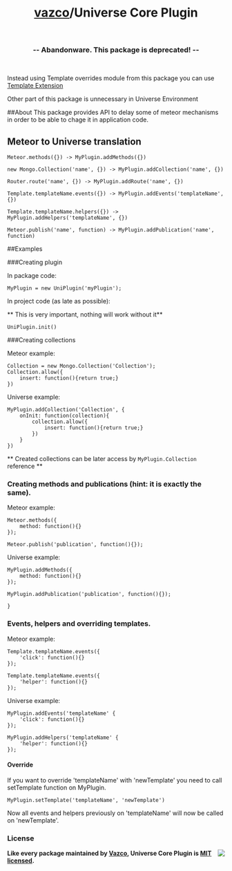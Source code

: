 <h1 align="center">
    <a href="https://github.com/vazco">vazco</a>/Universe Core Plugin
</h1>

&nbsp;

<h3 align="center">
  -- Abandonware. This package is deprecated! --
</h3>

&nbsp;

Instead using Template overrides module from this package 
you can use [Template Extension](https://atmospherejs.com/aldeed/template-extension)

Other part of this package is unnecessary in Universe Environment

##About
This package provides API to delay some of meteor mechanisms in order to be able to chage it in application code.

## Meteor to Universe translation

```
Meteor.methods({}) -> MyPlugin.addMethods({})
```

```
new Mongo.Collection('name', {}) -> MyPlugin.addCollection('name', {})
```

```
Router.route('name', {}) -> MyPlugin.addRoute('name', {})
```

```
Template.templateName.events({}) -> MyPlugin.addEvents('templateName', {})
```

```
Template.templateName.helpers({}) -> MyPlugin.addHelpers('templateName', {})
```

```
Meteor.publish('name', function) -> MyPlugin.addPublication('name', function)

```

##Examples

###Creating plugin

In package code:
```
MyPlugin = new UniPlugin('myPlugin');

```

In project code (as late as possible):

** This is very important, nothing will work without it**

```
UniPlugin.init()
```

###Creating collections

Meteor example:

```
Collection = new Mongo.Collection('Collection');
Collection.allow({
	insert: function(){return true;}
})
```

Universe example:

```
MyPlugin.addCollection('Collection', {
	onInit: function(collection){
		collection.allow({
			insert: function(){return true;}
		})
	}
})
```

** Created collections can be later access by ``` MyPlugin.Collection ``` reference **

### Creating methods and publications (hint: it is exactly the same).

Meteor example:

```
Meteor.methods({
	method: function(){}
});

Meteor.publish('publication', function(){});
```

Universe example:

```
MyPlugin.addMethods({
	method: function(){}
});

MyPlugin.addPublication('publication', function(){});

}
```


### Events, helpers and overriding templates.

Meteor example:

```
Template.templateName.events({
	'click': function(){}
});

Template.templateName.events({
	'helper': function(){}
});
```

Universe example:

```
MyPlugin.addEvents('templateName' {
	'click': function(){}
});

MyPlugin.addHelpers('templateName' {
	'helper': function(){}
});
```

#### Override

If you want to override 'templateName' with 'newTemplate' you need to call setTemplate function on MyPlugin.

```
MyPlugin.setTemplate('templateName', 'newTemplate')

```

Now all events and helpers previously on 'templateName' will now be called on 'newTemplate'.

### License

<img src="https://vazco.eu/banner.png" align="right">

**Like every package maintained by [Vazco](https://vazco.eu/), Universe Core Plugin is [MIT licensed](https://github.com/vazco/uniforms/blob/master/LICENSE).**
